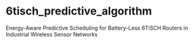 # 6tisch_predictive_algorithm
Energy-Aware Predictive Scheduling for Battery-Less 6TiSCH Routers in Industrial Wireless Sensor Networks
